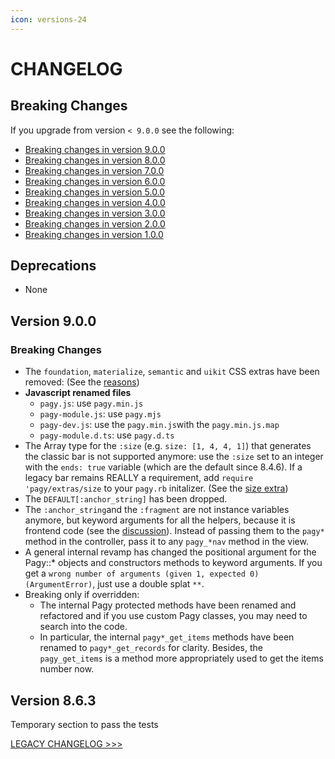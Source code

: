 ```yaml
---
icon: versions-24
---
```


# CHANGELOG

## Breaking Changes

If you upgrade from version `< 9.0.0` see the following:

- [Breaking changes in version 9.0.0](#version-900)
- [Breaking changes in version 8.0.0](CHANGELOG_LEGACY.md#version-800)
- [Breaking changes in version 7.0.0](CHANGELOG_LEGACY.md#version-700)
- [Breaking changes in version 6.0.0](CHANGELOG_LEGACY.md#version-600)
- [Breaking changes in version 5.0.0](CHANGELOG_LEGACY.md#version-500)
- [Breaking changes in version 4.0.0](CHANGELOG_LEGACY.md#version-400)
- [Breaking changes in version 3.0.0](CHANGELOG_LEGACY.md#version-300)
- [Breaking changes in version 2.0.0](CHANGELOG_LEGACY.md#version-200)
- [Breaking changes in version 1.0.0](CHANGELOG_LEGACY.md#version-100)

## Deprecations

- None

## Version 9.0.0

### Breaking Changes

- The `foundation`, `materialize`, `semantic` and `uikit` CSS extras have been removed:
  (See the [reasons](https://github.com/ddnexus/pagy/discussions/672#discussioncomment-9212328))
- **Javascript renamed files**
  - `pagy.js`: use `pagy.min.js`
  - `pagy-module.js`: use `pagy.mjs`
  - `pagy-dev.js`: use the `pagy.min.js`with the `pagy.min.js.map`
  - `pagy-module.d.ts`: use `pagy.d.ts`
- The Array type for the `:size` (e.g. `size: [1, 4, 4, 1]`) that generates the classic bar is not supported anymore: use the 
  `:size` set to an integer with the `ends: true` variable (which are the default since 8.4.6). If a legacy bar remains REALLY 
  a requirement, add `require 'pagy/extras/size` to your `pagy.rb` initalizer. (See the [size extra](https://ddnexus.github.io/pagy/docs/extras/size))
- The `DEFAULT[:anchor_string]` has been dropped.
- The `:anchor_string`and the `:fragment` are not instance variables anymore, but keyword arguments for all the helpers, because it is
  frontend code (see the [discussion](https://github.com/ddnexus/pagy/discussions/719)). Instead of passing them to the `pagy*`
  method in the controller, pass it to any `pagy_*nav` method in the view.
- A general internal revamp has changed the positional argument for the Pagy::* objects and constructors methods to keyword arguments. If you get a `wrong number of arguments (given 1, expected 0) (ArgumentError)`, just use a double splat `**`.
- Breaking only if overridden: 
  - The internal Pagy protected methods have been renamed and refactored and if you use custom Pagy classes, you may need to search into the code.
  - In particular, the internal `pagy*_get_items` methods have been renamed to `pagy*_get_records` for clarity. Besides, the `pagy_get_items` is a method more appropriately used to get the items number now.

## Version 8.6.3

Temporary section to pass the tests

[LEGACY CHANGELOG >>>](CHANGELOG_LEGACY.md)
